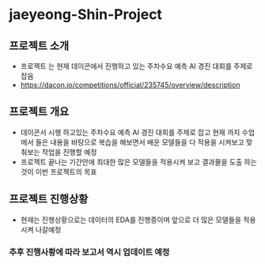 # jaeyeong-Shin-Project

## 프로젝트 소개
 - 프로젝트 는 현재 데이콘에서 진행하고 있는 주차수요 예측 AI 경진 대회를 주제로 잡음
 - https://dacon.io/competitions/official/235745/overview/description
## 프로젝트 개요
 - 데이콘서 시행 하고있는 주차수요 예측 AI 경진 대회를 주제로 잡고 현재 까지 수업에서 들은 내용을 바탕으로 복습을 해보면서 배운 모델들을 다 적용을 시켜보고 맞춰보는 작업을 진행할 예정
 - 프로젝트 끝나는 기간안에 최대한 많은 모델들을 적용시켜 보고 결과물을 도출 하는것이 이번 프로젝트의 목표
## 프로젝트 진행상황
 - 현재는 진행상황으로는 데이터의 EDA를 진행중이며 앞으로 더 많은 모델들을 적용시켜 나갈예정

### 추후 진행사황에 따라 보고서 역시 업데이트 예정
